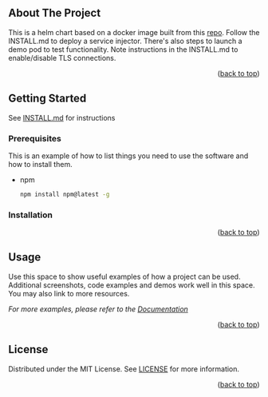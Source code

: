 <!-- ABOUT THE PROJECT -->
## About The Project
This is a helm chart based on a docker image built from this [repo](https://github.com/salesforce/generic-sidecar-injector).
Follow the INSTALL.md to deploy a service injector. There's also steps to launch a demo pod to test functionality.
Note instructions in the INSTALL.md to enable/disable TLS connections.
<p align="right">(<a href="#readme-top">back to top</a>)</p>

<!-- GETTING STARTED -->
## Getting Started

See [INSTALL.md](INSTALL.md) for instructions

### Prerequisites

This is an example of how to list things you need to use the software and how to install them.
* npm
  ```sh
  npm install npm@latest -g
  ```

### Installation

<p align="right">(<a href="#readme-top">back to top</a>)</p>



<!-- USAGE EXAMPLES -->
## Usage

Use this space to show useful examples of how a project can be used. Additional screenshots, code examples and demos work well in this space. You may also link to more resources.

_For more examples, please refer to the [Documentation](https://example.com)_

<p align="right">(<a href="#readme-top">back to top</a>)</p>



<!-- LICENSE -->
## License

Distributed under the MIT License. See [LICENSE](LICENSE) for more information.

<p align="right">(<a href="#readme-top">back to top</a>)</p>
